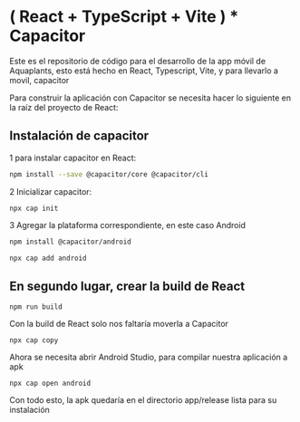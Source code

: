 # ( React + TypeScript + Vite ) * Capacitor

Este es el repositorio de código para el desarrollo de la app móvil de Aquaplants, esto está hecho en React, Typescript, Vite, y para llevarlo a movil, capacitor

Para construir la aplicación con Capacitor se necesita hacer lo siguiente en la raíz del proyecto de React:

## Instalación de capacitor
1 para instalar capacitor en React:
```bash
npm install --save @capacitor/core @capacitor/cli
```
2 Inicializar capacitor:
```
npx cap init
```
3 Agregar la plataforma correspondiente, en este caso Android
```bash
npm install @capacitor/android
```
```bash
npx cap add android
```
## En segundo lugar, crear la build de React
```
npm run build
```
Con la build de React solo nos faltaría moverla a Capacitor
```
npx cap copy
```
Ahora se necesita abrir Android Studio, para compilar nuestra aplicación a apk
```
npx cap open android
```

Con todo esto, la apk quedaría en el directorio app/release lista para su instalación
